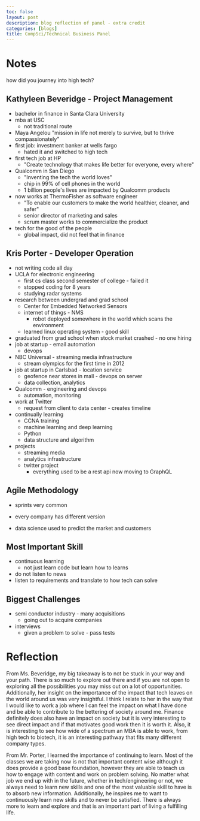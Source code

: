 ```yaml
---
toc: false
layout: post
description: blog reflection of panel - extra credit
categories: [blogs]
title: CompSci/Technical Business Panel
---
```


# Notes
how did you journey into high tech?

## Kathyleen Beveridge - Project Management
- bachelor in finance in Santa Clara University
- mba at USC
    - not traditional route
- Maya Angelou "mission in life not merely to survive, but to thrive compassionately"
- first job: investment banker at wells fargo
    - hated it and switched to high tech
- first tech job at HP
    - "Create technology that makes life better for everyone, every where"
- Qualcomm in San Diego
    - "Inventing the tech the world loves"
    - chip in 99% of cell phones in the world
    - 1 billion people's lives are impacted by Qualcomm products
- now works at ThermoFisher as software engineer
    - "To enable our customers to make the world healthier, cleaner, and safer"
    - senior director of marketing and sales
    - scrum master works to commercialize the product
- tech for the good of the people
    - global impact, did not feel that in finance

## Kris Porter - Developer Operation
- not writing code all day
- UCLA for electronic engineering
    - first cs class second semester of college - failed it
    - stopped coding for 8 years
    - studying radar systems
- research between undergrad and grad school
    - Center for Embedded Networked Sensors
    - internet of things - NMS
        - robot deployed somewhere in the world which scans the environment
    - learned linux operating system - good skill
- graduated from grad school when stock market crashed - no one hiring
- job at startup - email automation
    - devops
- NBC Universal - streaming media infrastructure
    - stream olympics for the first time in 2012
- job at startup in Carlsbad - location service
    - geofence near stores in mall - devops on server
    - data collection, analytics
- Qualcomm - engineering and devops
    - automation, monitoring
- work at Twitter 
    - request from client to data center - creates timeline
- continually learning
    - CCNA training
    - machine learning and deep learning
    - Python
    - data structure and algorithm
- projects
    - streaming media
    - analytics infrastructure
    - twitter project
        - everything used to be a rest api now moving to GraphQL

## Agile Methodology
- sprints very common
- every company has different version

- data science used to predict the market and customers

## Most Important Skill
- continuous learning
    - not just learn code but learn how to learns
- do not listen to news
- listen to requirements and translate to how tech can solve

## Biggest Challenges
- semi conductor industry - many acquisitions
    - going out to acquire companies
- interviews
    - given a problem to solve - pass tests

# Reflection

From Ms. Beveridge, my big takeaway is to not be stuck in your way and your path. There is so much to explore out there and if you are not open to exploring all the possibilities you may miss out on a lot of opportunities. Additionally, her insight on the importance of the impact that tech leaves on the world around us was very insightful. I think I relate to her in the way that I would like to work a job where I can feel the impact on what I have done and be able to contribute to the bettering of society around me. Finance definitely does also have an impact on society but it is very interesting to see direct impact and if that motivates good work then it is worth it. Also, it is interesting to see how wide of a spectrum an MBA is able to work, from high tech to biotech, it is an interesting pathway that fits many different company types.

From Mr. Porter, I learned the importance of continuing to learn. Most of the classes we are taking now is not that important content wise although it does provide a good base foundation, however they are able to teach us how to engage with content and work on problem solving. No matter what job we end up with in the future, whether in tech/engineering or not, we always need to learn new skills and one of the most valuable skill to have is to absorb new information. Additionally, he inspires me to want to continuously learn new skills and to never be satisfied. There is always more to learn and explore and that is an important part of living a fulfilling life.

